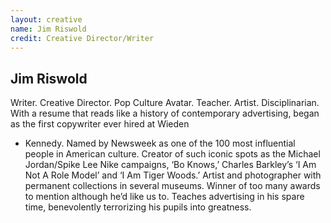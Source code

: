 ```yaml
---
layout: creative
name: Jim Riswold
credit: Creative Director/Writer
---
```


## Jim Riswold

Writer. Creative Director. Pop Culture Avatar. Teacher. Artist. Disciplinarian. With a resume that
reads like a history of contemporary advertising, began as the first copywriter ever hired at Wieden
+ Kennedy. Named by Newsweek as one of the 100 most influential people in American culture. Creator
of such iconic spots as the Michael Jordan/Spike Lee Nike campaigns, &lsquo;Bo Knows,&rsquo; Charles
Barkley&rsquo;s &lsquo;I Am Not A Role Model&rsquo; and &lsquo;I Am Tiger Woods.&rsquo; Artist and
photographer with permanent collections in several museums. Winner of too many awards to mention
although he&rsquo;d like us to. Teaches advertising in his spare time, benevolently terrorizing his
pupils into&nbsp;greatness.
